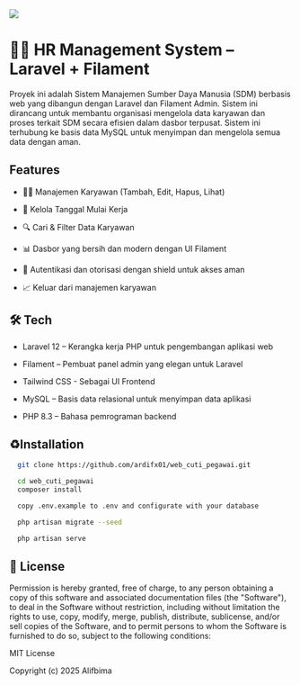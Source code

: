 <img src="public/app.png"  />

# 🧑‍💼 HR Management System – Laravel + Filament

Proyek ini adalah Sistem Manajemen Sumber Daya Manusia (SDM) berbasis web yang dibangun dengan Laravel dan Filament Admin. Sistem ini dirancang untuk membantu organisasi mengelola data karyawan dan proses terkait SDM secara efisien dalam dasbor terpusat. Sistem ini terhubung ke basis data MySQL untuk menyimpan dan mengelola semua data dengan aman.

## Features
- 🧑‍💻 Manajemen Karyawan (Tambah, Edit, Hapus, Lihat)

- 📅 Kelola Tanggal Mulai Kerja

- 🔍 Cari & Filter Data Karyawan

- 📊 Dasbor yang bersih dan modern dengan UI Filament

- 🔐 Autentikasi dan otorisasi dengan shield untuk akses aman

- 📈 Keluar dari manajemen karyawan

## 🛠 Tech
- Laravel 12 – Kerangka kerja PHP untuk pengembangan aplikasi web

- Filament – ​​Pembuat panel admin yang elegan untuk Laravel

- Tailwind CSS - Sebagai UI Frontend

- MySQL – Basis data relasional untuk menyimpan data aplikasi

- PHP 8.3 – Bahasa pemrograman backend


## ♻️Installation
```bash
  git clone https://github.com/ardifx01/web_cuti_pegawai.git
```
```bash
  cd web_cuti_pegawai
  composer install
```
```bash
  copy .env.example to .env and configurate with your database 
```
```bash
  php artisan migrate --seed
```
```bash
  php artisan serve
```

## 📜 License

Permission is hereby granted, free of charge, to any person obtaining a copy
of this software and associated documentation files (the "Software"), to deal
in the Software without restriction, including without limitation the rights
to use, copy, modify, merge, publish, distribute, sublicense, and/or sell
copies of the Software, and to permit persons to whom the Software is
furnished to do so, subject to the following conditions:

MIT License

Copyright (c) 2025 Alifbima

    
